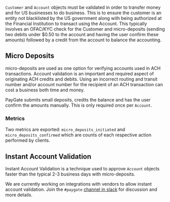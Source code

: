 `Customer` and `Account` objects must be validated in order to transfer money and for US businesses to do business. This is to ensure the customer is an entity not blacklisted by the US government along with being authorized at the Financial Institution to transact using the Account. This typically involves an OFAC/KYC check for the Customer and micro-deposits (sending two debits under $0.50 to the account and having the user confirm these amounts) followed by a credit from the account to balance the accounting.

## Micro Deposits

micro-deposits are used as one option for verifying accounts used in ACH transactions. Account validation is an important and required aspect of originating ACH credits and debits. Using an incorrect routing and transit number and/or account number for the recipient of an ACH transaction can cost a business both time and money.

PayGate submits small deposits, credits the balance and has the user confirm the amounts manually. This is only required once per `Account`.

### Metrics

Two metrics are exported: `micro_deposits_initiated` and `micro_deposits_confirmed` which are counts of each respective action performed by clients.

## Instant Account Validation

Instant Account Validation is a technique used to approve `Account` objects faster than the typical 2-3 business days with micro-deposits.

We are currently working on integrations with vendors to allow instant account validation. Join the `#paygate` [channel in slack](https://slack.moov.io) for discussion and more details.
